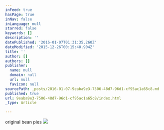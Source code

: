```yaml
---
inFeed: true
hasPage: true
inNav: false
inLanguage: null
starred: false
keywords: []
description: ''
datePublished: '2016-01-07T01:31:35.260Z'
dateModified: '2015-12-26T00:15:40.904Z'
title: ''
author: []
authors: []
publisher:
  name: null
  domain: null
  url: null
  favicon: null
sourcePath: _posts/2016-01-07-9eaba9e3-7506-48d7-96d1-cf95ac1a65c8.md
published: true
url: 9eaba9e3-7506-48d7-96d1-cf95ac1a65c8/index.html
_type: Article

---
```

original bean pies
![](https://the-grid-user-content.s3-us-west-2.amazonaws.com/4b7f85c6-f3c4-4d63-967f-7accffed699c.jpg)